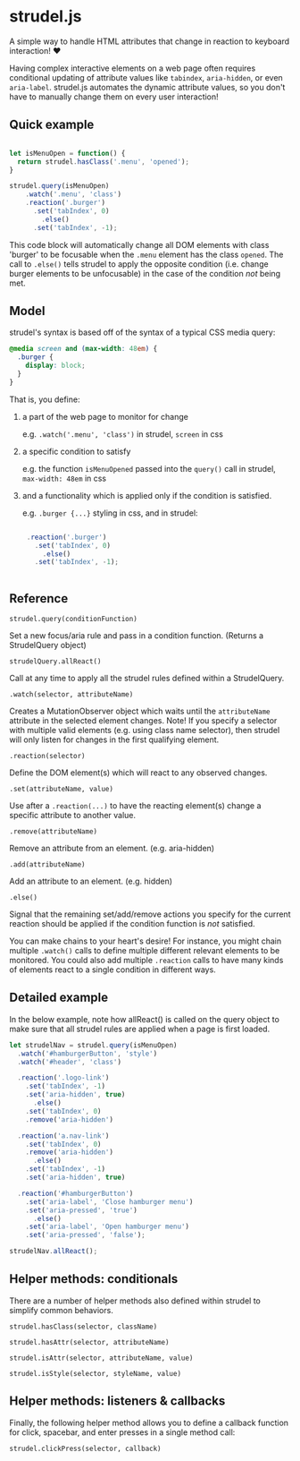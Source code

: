 # strudel.js

A simple way to handle HTML attributes that change in reaction to keyboard interaction! :heart:

Having complex interactive elements on a web page often requires conditional updating of attribute values like `tabindex`, `aria-hidden`, or even `aria-label`. strudel.js automates the dynamic attribute values, so you don't have to manually change them on every user interaction!

## Quick example

```javascript

let isMenuOpen = function() {
  return strudel.hasClass('.menu', 'opened');
}

strudel.query(isMenuOpen)
    .watch('.menu', 'class')
    .reaction('.burger')
      .set('tabIndex', 0)
        .else()
      .set('tabIndex', -1);

```
This code block will automatically change all DOM elements with class 'burger' to be focusable when the `.menu` element has the class `opened`. The call to `.else()` tells strudel to apply the opposite condition (i.e. change burger elements to be unfocusable) in the case of the condition *not* being met.


## Model

strudel's syntax is based off of the syntax of a typical CSS media query: 

```css
@media screen and (max-width: 48em) {
  .burger {
    display: block;
  }
}
```
That is, you define:
1. a part of the web page to monitor for change

   e.g. `.watch('.menu', 'class')` in strudel, `screen` in css



2. a specific condition to satisfy

   e.g. the function `isMenuOpened` passed into the `query()` call in strudel,  `max-width: 48em` in css



3. and a functionality which is applied only if the condition is satisfied.

   e.g. `.burger {...}` styling in css, and in strudel:
   
   ```javascript

    .reaction('.burger')
      .set('tabIndex', 0)
        .else()
      .set('tabIndex', -1);
      
   ```


## Reference

`strudel.query(conditionFunction)`

Set a new focus/aria rule and pass in a condition function. (Returns a StrudelQuery object)

`strudelQuery.allReact()`

Call at any time to apply all the strudel rules defined within a StrudelQuery.


`.watch(selector, attributeName)`

Creates a MutationObserver object which waits until the `attributeName` attribute in the selected element changes. Note! If you specify a selector with multiple valid elements (e.g. using class name selector), then strudel will only listen for changes in the first qualifying element.


`.reaction(selector)`

Define the DOM element(s) which will react to any observed changes.

`.set(attributeName, value)`

Use after a `.reaction(...)` to have the reacting element(s) change a specific attribute to another value.

`.remove(attributeName)`

Remove an attribute from an element. (e.g. aria-hidden)

`.add(attributeName)`

Add an attribute to an element. (e.g. hidden)

`.else()`

Signal that the remaining set/add/remove actions you specify for the current reaction should be applied if the condition function is *not* satisfied.


You can make chains to your heart's desire! For instance, you might chain multiple `.watch()` calls to define multiple different relevant elements to be monitored. You could also add multiple `.reaction` calls to have many kinds of elements react to a single condition in different ways.

## Detailed example

In the below example, note how allReact() is called on the query object to make sure that all strudel rules are applied when a page is first loaded.

```javascript
let strudelNav = strudel.query(isMenuOpen)
  .watch('#hamburgerButton', 'style')
  .watch('#header', 'class')

  .reaction('.logo-link')
    .set('tabIndex', -1)
    .set('aria-hidden', true)
      .else()
    .set('tabIndex', 0)
    .remove('aria-hidden')

  .reaction('a.nav-link')
    .set('tabIndex', 0)
    .remove('aria-hidden')
      .else()
    .set('tabIndex', -1)
    .set('aria-hidden', true)

  .reaction('#hamburgerButton')
    .set('aria-label', 'Close hamburger menu')
    .set('aria-pressed', 'true')
      .else()
    .set('aria-label', 'Open hamburger menu')
    .set('aria-pressed', 'false');

strudelNav.allReact();

```

## Helper methods: conditionals

There are a number of helper methods also defined within strudel to simplify common behaviors.

`strudel.hasClass(selector, className)`


`strudel.hasAttr(selector, attributeName)`


`strudel.isAttr(selector, attributeName, value)`


`strudel.isStyle(selector, styleName, value)`

## Helper methods: listeners & callbacks

Finally, the following helper method allows you to define a callback function for click, spacebar, and enter presses in a single method call:

`strudel.clickPress(selector, callback)`

